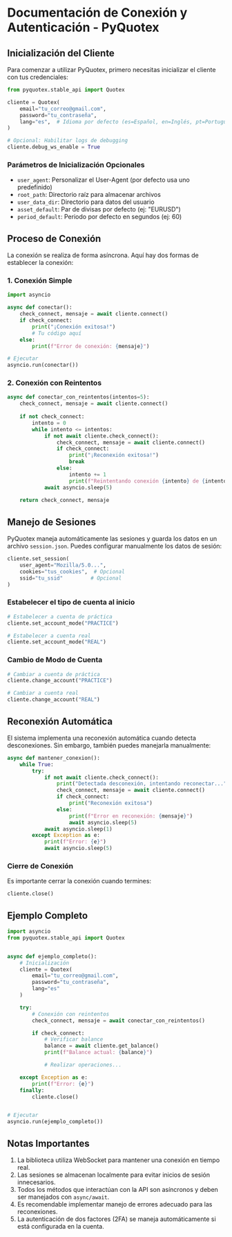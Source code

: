 # Documentación de Conexión y Autenticación - PyQuotex

## Inicialización del Cliente

Para comenzar a utilizar PyQuotex, primero necesitas inicializar el cliente con tus credenciales:

```python
from pyquotex.stable_api import Quotex

cliente = Quotex(
    email="tu_correo@gmail.com",
    password="tu_contraseña",
    lang="es",  # Idioma por defecto (es=Español, en=Inglés, pt=Portugués)
)

# Opcional: Habilitar logs de debugging
cliente.debug_ws_enable = True
```

### Parámetros de Inicialización Opcionales

- `user_agent`: Personalizar el User-Agent (por defecto usa uno predefinido)
- `root_path`: Directorio raíz para almacenar archivos
- `user_data_dir`: Directorio para datos del usuario
- `asset_default`: Par de divisas por defecto (ej: "EURUSD")
- `period_default`: Periodo por defecto en segundos (ej: 60)

## Proceso de Conexión

La conexión se realiza de forma asíncrona. Aquí hay dos formas de establecer la conexión:

### 1. Conexión Simple

```python
import asyncio

async def conectar():
    check_connect, mensaje = await cliente.connect()
    if check_connect:
        print("¡Conexión exitosa!")
        # Tu código aquí
    else:
        print(f"Error de conexión: {mensaje}")

# Ejecutar
asyncio.run(conectar())
```

### 2. Conexión con Reintentos

```python
async def conectar_con_reintentos(intentos=5):
    check_connect, mensaje = await cliente.connect()
    
    if not check_connect:
        intento = 0
        while intento <= intentos:
            if not await cliente.check_connect():
                check_connect, mensaje = await cliente.connect()
                if check_connect:
                    print("¡Reconexión exitosa!")
                    break
                else:
                    intento += 1
                    print(f"Reintentando conexión {intento} de {intentos}")
            await asyncio.sleep(5)
    
    return check_connect, mensaje
```

## Manejo de Sesiones

PyQuotex maneja automáticamente las sesiones y guarda los datos en un archivo `session.json`. Puedes configurar manualmente los datos de sesión:

```python
cliente.set_session(
    user_agent="Mozilla/5.0...", 
    cookies="tus_cookies",  # Opcional
    ssid="tu_ssid"         # Opcional
)
```

### Estabelecer el tipo de cuenta al inicio

```python
# Estabelecer a cuenta de práctica
cliente.set_account_mode("PRACTICE")

# Estabelecer a cuenta real
cliente.set_account_mode("REAL")
```

### Cambio de Modo de Cuenta

```python
# Cambiar a cuenta de práctica
cliente.change_account("PRACTICE")

# Cambiar a cuenta real
cliente.change_account("REAL")
```

## Reconexión Automática

El sistema implementa una reconexión automática cuando detecta desconexiones. Sin embargo, también puedes manejarla manualmente:

```python
async def mantener_conexion():
    while True:
        try:
            if not await cliente.check_connect():
                print("Detectada desconexión, intentando reconectar...")
                check_connect, mensaje = await cliente.connect()
                if check_connect:
                    print("Reconexión exitosa")
                else:
                    print(f"Error en reconexión: {mensaje}")
                    await asyncio.sleep(5)
            await asyncio.sleep(1)
        except Exception as e:
            print(f"Error: {e}")
            await asyncio.sleep(5)
```

### Cierre de Conexión

Es importante cerrar la conexión cuando termines:

```python
cliente.close()
```

## Ejemplo Completo

```python
import asyncio
from pyquotex.stable_api import Quotex


async def ejemplo_completo():
    # Inicialización
    cliente = Quotex(
        email="tu_correo@gmail.com",
        password="tu_contraseña",
        lang="es"
    )

    try:
        # Conexión con reintentos
        check_connect, mensaje = await conectar_con_reintentos()

        if check_connect:
            # Verificar balance
            balance = await cliente.get_balance()
            print(f"Balance actual: {balance}")

            # Realizar operaciones...

    except Exception as e:
        print(f"Error: {e}")
    finally:
        cliente.close()


# Ejecutar
asyncio.run(ejemplo_completo())
```

## Notas Importantes

1. La biblioteca utiliza WebSocket para mantener una conexión en tiempo real.
2. Las sesiones se almacenan localmente para evitar inicios de sesión innecesarios.
3. Todos los métodos que interactúan con la API son asíncronos y deben ser manejados con `async/await`.
4. Es recomendable implementar manejo de errores adecuado para las reconexiones.
5. La autenticación de dos factores (2FA) se maneja automáticamente si está configurada en la cuenta.